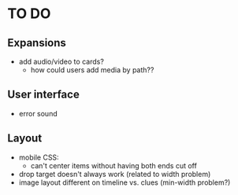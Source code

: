 # TO DO

## Expansions
- add audio/video to cards?
    - how could users add media by path??

## User interface
- error sound

## Layout
- mobile CSS: 
    - can't center items without having both ends cut off
- drop target doesn't always work (related to width problem)
- image layout different on timeline vs. clues (min-width problem?)

